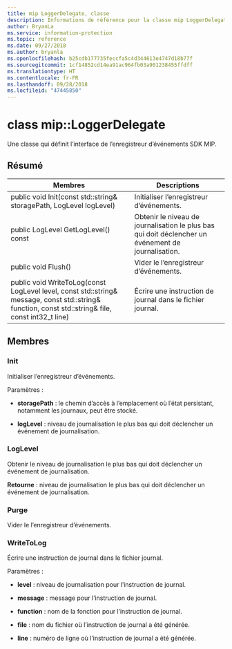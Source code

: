 ```yaml
---
title: mip LoggerDelegate, classe
description: Informations de référence pour la classe mip LoggerDelegate
author: BryanLa
ms.service: information-protection
ms.topic: reference
ms.date: 09/27/2018
ms.author: bryanla
ms.openlocfilehash: b25cdb177735feccfa5c4d344613e4747d18b77f
ms.sourcegitcommit: 1cf14852cd14ea91ac964fb03a901238455ffdff
ms.translationtype: HT
ms.contentlocale: fr-FR
ms.lasthandoff: 09/28/2018
ms.locfileid: "47445850"
---
```

# <a name="class-miploggerdelegate"></a>class mip::LoggerDelegate 
Une classe qui définit l’interface de l’enregistreur d’événements SDK MIP.
  
## <a name="summary"></a>Résumé
 Membres                        | Descriptions                                
--------------------------------|---------------------------------------------
 public void Init(const std::string& storagePath, LogLevel logLevel)  |  Initialiser l’enregistreur d’événements.
 public LogLevel GetLogLevel() const  |  Obtenir le niveau de journalisation le plus bas qui doit déclencher un événement de journalisation.
 public void Flush()  |  Vider le l’enregistreur d’événements.
 public void WriteToLog(const LogLevel level, const std::string& message, const std::string& function, const std::string& file, const int32_t line)  |  Écrire une instruction de journal dans le fichier journal.
  
## <a name="members"></a>Membres
  
### <a name="init"></a>Init
Initialiser l’enregistreur d’événements.

Paramètres :  
* **storagePath** : le chemin d’accès à l’emplacement où l’état persistant, notamment les journaux, peut être stocké. 


* **logLevel** : niveau de journalisation le plus bas qui doit déclencher un événement de journalisation.


  
### <a name="loglevel"></a>LogLevel
Obtenir le niveau de journalisation le plus bas qui doit déclencher un événement de journalisation.

  
**Retourne** : niveau de journalisation le plus bas qui doit déclencher un événement de journalisation.
  
### <a name="flush"></a>Purge
Vider le l’enregistreur d’événements.
  
### <a name="writetolog"></a>WriteToLog
Écrire une instruction de journal dans le fichier journal.

Paramètres :  
* **level** : niveau de journalisation pour l’instruction de journal. 


* **message** : message pour l’instruction de journal. 


* **function** : nom de la fonction pour l’instruction de journal. 


* **file** : nom du fichier où l’instruction de journal a été générée. 


* **line** : numéro de ligne où l’instruction de journal a été générée.

